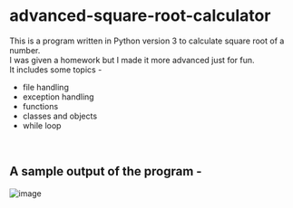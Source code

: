 # advanced-square-root-calculator

This is a program written in Python version 3 to calculate square root of a number.<br>
I was given a homework but I made it more advanced just for fun.<br>
It includes some topics -
- file handling 
- exception handling
- functions
- classes and objects 
- while loop
<br>

<h2>A sample output of the program -</h2>

![image](https://user-images.githubusercontent.com/55484263/114417533-4c906880-9bcf-11eb-99d1-0a4dbeeb3d05.png)
